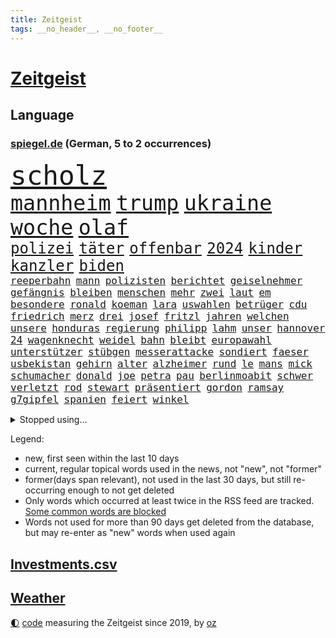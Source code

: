 ```yaml
---
title: Zeitgeist
tags: __no_header__, __no_footer__
---
```


# [Zeitgeist](https://oliz.io/zeitgeist/)

## Language

<h3><a href="https://www.spiegel.de" target="_blank">spiegel.de</a> (German, 5 to 2 occurrences)</h3>
<p style="font-family:monospace">
<span style="font-size:32pt"><a href="news_links.html#scholz" class="current">scholz</a></span>
<br>
<span style="font-size:25pt"><a href="news_links.html#mannheim" class="current">mannheim</a></span>
<span style="font-size:25pt"><a href="news_links.html#trump" class="current">trump</a></span>
<span style="font-size:25pt"><a href="news_links.html#ukraine" class="current">ukraine</a></span>
<span style="font-size:25pt"><a href="news_links.html#woche" class="current">woche</a></span>
<span style="font-size:25pt"><a href="news_links.html#olaf" class="current">olaf</a></span>
<br>
<span style="font-size:18pt"><a href="news_links.html#polizei" class="current">polizei</a></span>
<span style="font-size:18pt"><a href="news_links.html#täter" class="current">täter</a></span>
<span style="font-size:18pt"><a href="news_links.html#offenbar" class="current">offenbar</a></span>
<span style="font-size:18pt"><a href="news_links.html#2024" class="current">2024</a></span>
<span style="font-size:18pt"><a href="news_links.html#kinder" class="current">kinder</a></span>
<span style="font-size:18pt"><a href="news_links.html#kanzler" class="current">kanzler</a></span>
<span style="font-size:18pt"><a href="news_links.html#biden" class="current">biden</a></span>
<br>
<span style="font-size:12pt"><a href="news_links.html#reeperbahn" class="current">reeperbahn</a></span>
<span style="font-size:12pt"><a href="news_links.html#mann" class="current">mann</a></span>
<span style="font-size:12pt"><a href="news_links.html#polizisten" class="current">polizisten</a></span>
<span style="font-size:12pt"><a href="news_links.html#berichtet" class="current">berichtet</a></span>
<span style="font-size:12pt"><a href="news_links.html#geiselnehmer" class="new">geiselnehmer</a></span>
<span style="font-size:12pt"><a href="news_links.html#gefängnis" class="current">gefängnis</a></span>
<span style="font-size:12pt"><a href="news_links.html#bleiben" class="current">bleiben</a></span>
<span style="font-size:12pt"><a href="news_links.html#menschen" class="current">menschen</a></span>
<span style="font-size:12pt"><a href="news_links.html#mehr" class="current">mehr</a></span>
<span style="font-size:12pt"><a href="news_links.html#zwei" class="current">zwei</a></span>
<span style="font-size:12pt"><a href="news_links.html#laut" class="current">laut</a></span>
<span style="font-size:12pt"><a href="news_links.html#em" class="current">em</a></span>
<span style="font-size:12pt"><a href="news_links.html#besondere" class="current">besondere</a></span>
<span style="font-size:12pt"><a href="news_links.html#ronald" class="new">ronald</a></span>
<span style="font-size:12pt"><a href="news_links.html#koeman" class="new">koeman</a></span>
<span style="font-size:12pt"><a href="news_links.html#lara" class="current">lara</a></span>
<span style="font-size:12pt"><a href="news_links.html#uswahlen" class="current">uswahlen</a></span>
<span style="font-size:12pt"><a href="news_links.html#betrüger" class="current">betrüger</a></span>
<span style="font-size:12pt"><a href="news_links.html#cdu" class="current">cdu</a></span>
<span style="font-size:12pt"><a href="news_links.html#friedrich" class="current">friedrich</a></span>
<span style="font-size:12pt"><a href="news_links.html#merz" class="current">merz</a></span>
<span style="font-size:12pt"><a href="news_links.html#drei" class="current">drei</a></span>
<span style="font-size:12pt"><a href="news_links.html#josef" class="current">josef</a></span>
<span style="font-size:12pt"><a href="news_links.html#fritzl" class="current">fritzl</a></span>
<span style="font-size:12pt"><a href="news_links.html#jahren" class="current">jahren</a></span>
<span style="font-size:12pt"><a href="news_links.html#welchen" class="current">welchen</a></span>
<span style="font-size:12pt"><a href="news_links.html#unsere" class="current">unsere</a></span>
<span style="font-size:12pt"><a href="news_links.html#honduras" class="new">honduras</a></span>
<span style="font-size:12pt"><a href="news_links.html#regierung" class="current">regierung</a></span>
<span style="font-size:12pt"><a href="news_links.html#philipp" class="current">philipp</a></span>
<span style="font-size:12pt"><a href="news_links.html#lahm" class="current">lahm</a></span>
<span style="font-size:12pt"><a href="news_links.html#unser" class="current">unser</a></span>
<span style="font-size:12pt"><a href="news_links.html#hannover" class="current">hannover</a></span>
<span style="font-size:12pt"><a href="news_links.html#24" class="current">24</a></span>
<span style="font-size:12pt"><a href="news_links.html#wagenknecht" class="current">wagenknecht</a></span>
<span style="font-size:12pt"><a href="news_links.html#weidel" class="new">weidel</a></span>
<span style="font-size:12pt"><a href="news_links.html#bahn" class="current">bahn</a></span>
<span style="font-size:12pt"><a href="news_links.html#bleibt" class="current">bleibt</a></span>
<span style="font-size:12pt"><a href="news_links.html#europawahl" class="current">europawahl</a></span>
<span style="font-size:12pt"><a href="news_links.html#unterstützer" class="current">unterstützer</a></span>
<span style="font-size:12pt"><a href="news_links.html#stübgen" class="new">stübgen</a></span>
<span style="font-size:12pt"><a href="news_links.html#messerattacke" class="current">messerattacke</a></span>
<span style="font-size:12pt"><a href="news_links.html#sondiert" class="new">sondiert</a></span>
<span style="font-size:12pt"><a href="news_links.html#faeser" class="current">faeser</a></span>
<span style="font-size:12pt"><a href="news_links.html#usbekistan" class="new">usbekistan</a></span>
<span style="font-size:12pt"><a href="news_links.html#gehirn" class="current">gehirn</a></span>
<span style="font-size:12pt"><a href="news_links.html#alter" class="current">alter</a></span>
<span style="font-size:12pt"><a href="news_links.html#alzheimer" class="current">alzheimer</a></span>
<span style="font-size:12pt"><a href="news_links.html#rund" class="current">rund</a></span>
<span style="font-size:12pt"><a href="news_links.html#le" class="current">le</a></span>
<span style="font-size:12pt"><a href="news_links.html#mans" class="new">mans</a></span>
<span style="font-size:12pt"><a href="news_links.html#mick" class="new">mick</a></span>
<span style="font-size:12pt"><a href="news_links.html#schumacher" class="current">schumacher</a></span>
<span style="font-size:12pt"><a href="news_links.html#donald" class="current">donald</a></span>
<span style="font-size:12pt"><a href="news_links.html#joe" class="current">joe</a></span>
<span style="font-size:12pt"><a href="news_links.html#petra" class="current">petra</a></span>
<span style="font-size:12pt"><a href="news_links.html#pau" class="new">pau</a></span>
<span style="font-size:12pt"><a href="news_links.html#berlinmoabit" class="current">berlinmoabit</a></span>
<span style="font-size:12pt"><a href="news_links.html#schwer" class="current">schwer</a></span>
<span style="font-size:12pt"><a href="news_links.html#verletzt" class="current">verletzt</a></span>
<span style="font-size:12pt"><a href="news_links.html#rod" class="current">rod</a></span>
<span style="font-size:12pt"><a href="news_links.html#stewart" class="current">stewart</a></span>
<span style="font-size:12pt"><a href="news_links.html#präsentiert" class="current">präsentiert</a></span>
<span style="font-size:12pt"><a href="news_links.html#gordon" class="current">gordon</a></span>
<span style="font-size:12pt"><a href="news_links.html#ramsay" class="current">ramsay</a></span>
<span style="font-size:12pt"><a href="news_links.html#g7gipfel" class="new">g7gipfel</a></span>
<span style="font-size:12pt"><a href="news_links.html#spanien" class="current">spanien</a></span>
<span style="font-size:12pt"><a href="news_links.html#feiert" class="current">feiert</a></span>
<span style="font-size:12pt"><a href="news_links.html#winkel" class="new">winkel</a></span>
</p>
<details>
<summary>Stopped using...</summary>
<p class="former" style="font-size:12pt">
positionen(1334) wirkte(1334) bücher(1332) freien(1332) verteilt(1332) eindruck(1331) entlastet(1331) genannt(1331) hessen(1331) phase(1331) plus(1331) reihe(1331) sogenannte(1331) vergewaltigt(1331) vollständig(1331) gefährden(1330) londoner(1330) monatelang(1329) nahmen(1329) portugal(1329) rest(1329) verfolgen(1329) atmosphäre(1328) covid(1328) erdoğan(1328) jedes(1328) jobs(1328) solidarität(1328) treffer(1328) besetzt(1327) entlässt(1327) fokus(1327) konflikte(1327) altes(1326) lebensmittel(1326) machthaber(1326) nahverkehr(1326) schreiben(1326) verweigert(1326) 300(1325) corona(1325) kommission(1325) konzerne(1325) sexueller(1325) sinnvoll(1325) wohnhaus(1325) ökonom(1325) aufklärung(1324) dementiert(1324) gewerkschaft(1324) hieß(1324) missbrauch(1324) nazis(1324) verschwunden(1324) vorher(1324) 32(1323) legendären(1323) lehrer(1323) leistung(1323) versorgt(1323) befreien(1322) geholt(1322) gelegt(1322) schnee(1322) sinken(1322) studierenden(1322) umstritten(1322) verschärfen(1322) geflogen(1321) irak(1321) lügen(1321) protestieren(1321) stößt(1321) wären(1321) bielefeld(1320) feuerwehrleute(1320) halbfinale(1320) mediziner(1320) schwierig(1320) ungarns(1320) viktor(1320) bestätigen(1319) design(1319) see(1319) verhindert(1319) verschwand(1319) brutal(1318) drastischen(1317) falschen(1317) fortgesetzt(1317) mönchengladbach(1317) fußballprofi(1316) haushalte(1315) jahrhundert(1315) moskaus(1315) vorjahr(1315) half(1314) kindes(1314) trainiert(1314) einnahmen(1313) erkrankung(1313) 1500(1312) gestürzt(1312) mission(1311) 11(1310) konkrete(1310) patient(1310) änderungen(1310) aktivistin(1308) spannungen(1308) müsste(1307) parallelen(1307) belegen(1306) projekte(1306) schriftsteller(1306) aufhalten(1305) frisch(1305) ausrüstung(1304) hand(1304) automatisch(1301) bestmarke(1301) begrüßt(1300) verhandeln(1300) gelandet(1299) wendet(1298) profis(1297) kokain(1294) unterdessen(1293) zeigten(1288) missbrauchs(1268) hitler(1265) gelangen(1260) heidelberg(1242) anna(1216) estland(1199) long(1150) unis(1146) felix(1096) 38(1095) videoaufnahmen(1085) belastung(1073) verdi(1070) auswärtige(1062) grundsätzlich(1052) bundesanwaltschaft(1051) mächtigen(1051) musks(1017) liebsten(998) verständigt(956) unbekannter(944) härte(931) stadtteil(928) invasion(908) verschiedenen(895) öffentlichrechtlichen(890) genehmigt(882) gefechte(881) geplatzt(871) zweites(865) desto(864) streik(850) herausgefunden(848) lohnen(848) abschaffung(841) betreibt(836) dortmunder(836) 98(826) schülern(825) gebiete(816) baustelle(809) töchter(809) schlechter(801) natobeitritt(792) fernen(776) locken(773) jack(765) anschuldigungen(763) steuerhinterziehung(744) ausgebaut(740) exuspräsident(739) steuerzahler(730) budapest(729) kühnert(723) jugendlicher(716) führungskräfte(714) fahrgäste(711) brasilianischen(709) bekämpft(701) krebserkrankung(700) image(698) verzeichnet(696) digitale(687) stören(684) dach(679) notruf(666) aufmerksam(659) streiks(658) peru(648) 63(646) töne(642) lettland(640) nackt(638) tagelang(635) lula(633) francisco(615) tarifstreit(615) spiegelrecherche(612) staatsmedien(611) gerecht(603) methoden(602) besatzung(600) wohnungsbau(595) schmeckt(594) deuten(592) herrschen(589) autohersteller(580) mitarbeitern(577) eric(570) doping(566) redet(557) einstige(556) stimmten(552) erheben(537) gestalten(537) flogen(536) supermarkt(534) labor(533) berufseinstieg(532) verwendet(529) arbeitsplätze(526) kulturkampf(525) aufgelöst(524) rammt(524) al(520) fahnder(518) geldgeber(504) vorstand(504) gedenken(496) wasserstoff(494) jene(489) fluggesellschaft(484) weimar(484) jäger(479) kleinere(477) manöver(474) beitritt(472) bewertet(472) militäreinsatz(472) uefa(470) sondervermögen(467) dicht(466) unterbrechung(463) lieferte(462) trier(458) darmstadt(455) detail(455) ankommen(449) begangen(444) ungeklärt(444) angenommen(440) dringen(440) älteren(439) ostsee(433) dürren(432) schwedischen(430) kleinkind(428) kollidiert(427) betrunkener(426) kader(423) arbeitskräfte(421) kollabiert(421) gekürt(419) adhs(414) dringt(412) gesundheitlichen(412) bekämpfung(411) amtsinhaber(410) deutlicher(410) fläche(410) lina(407) zurückgetreten(406) experiment(405) gemälde(405) durften(402) forscherin(397) auffällig(395) arbeiter(391) diebstahl(390) regierungen(388) rezepte(387) miese(382) spektakulär(382) etablierten(381) hamburgs(380) mühe(380) filmbranche(378) südkoreas(378) vergabe(378) erregt(376) schlagabtausch(376) naturschutz(374) vogel(368) ankurbeln(366) beruft(366) objekte(365) ausschließen(362) website(361) erkennt(353) oldenburg(347) umzusetzen(344) selben(340) greta(338) thunberg(338) ozean(336) warnungen(333) ehre(332) langjährigen(332) anträge(329) vertrauter(329) abgesehen(328) clemens(325) blumen(323) unwahrheiten(323) entfacht(320) neubrandenburg(318) schneidet(317) marokko(315) aufatmen(314) winfried(313) froh(312) strenger(312) wmtitel(312) lagen(308) varianten(305) immobilienmarkt(303) stritten(302) mächtigsten(299) torwart(297) butter(296) cannabislegalisierung(295) zweifelt(295) betriebe(294) reserve(294) dich(293) künstlerinnen(291) anfangen(288) elversberg(287) prägen(286) sozial(286) judenhass(285) 96(284) überwacht(284) hartes(283) interessant(283) mary(283) ausscheiden(282) tankstelle(282) hilfsorganisationen(281) drogenboss(280) us(280) drehte(279) erdtrabanten(279) saudiarabiens(279) riesiges(277) astronomen(276) roter(276) ansage(274) bbc(274) ticketpreise(274) verfolgung(273) lahmlegen(272) zusammengebrochen(272) schlugen(271) technisch(270) young(270) neuesten(268) vertreiben(266) tvsender(263) deine(262) explodierte(262) v(262) weltmeistertitel(257) spdgeneralsekretär(254) zurückhaltend(254) 76(253) abgeschossen(253) belästigt(253) 1994(252) letztlich(252) flüchtlingspolitik(251) haustiere(251) verspottet(251) ecke(250) berüchtigte(249) ausbruch(247) krimineller(247) linkenpolitiker(247) eingeschränkt(246) rage(246) ständige(245) 92(244) unfaire(244) verheiratet(244) ägyptens(244) chip(243) jüdischen(243) challenge(242) erstaunliche(242) baute(240) duo(239) grenzregion(239) verschickt(239) verbraucherzentrale(238) emily(236) mobbing(236) 54jähriger(234) verteidigungsausgaben(234) blätter(233) ddr(233) instrument(233) verzweifeln(233) management(232) protestierenden(232) taxi(232) tsg(232) medizinische(231) aufruhr(229) eusanktionen(228) offline(227) ungerecht(227) geregelt(226) nominierung(225) böse(224) scharen(224) würgen(223) jüngster(222) unterscheidet(221) festlegen(217) kracht(217) einfachen(216) migrationshintergrund(216) bodenoffensive(215) hasses(215) normale(215) beruhigen(213) extremistischen(213) zölle(213) luxushotel(212) messungen(211) garmischpartenkirchen(209) schlange(209) adam(208) herbe(208) weltlage(208) sara(207) enthält(206) holger(206) baukosten(203) erkannt(203) künftige(203) recep(203) südlichen(203) tayyip(203) bewaffneter(201) stille(201) schalker(200) betroffener(199) vergebens(199) einheitliche(198) verbliebene(197) fußballspieler(195) militärhilfen(194) signalisiert(194) vollständige(193) friedlich(192) aufwand(191) barbara(190) banner(189) norwegens(187) eier(185) gazas(185) produzent(185) haley(184) nikki(184) basf(183) dienstleister(183) teures(183) präsidentschaftskandidatur(182) tarifkonflikt(182) unfalltod(182) dfl(179) genehmigung(179) einnahme(178) geplantes(177) mutmaßlichem(177) ryan(177) vereine(177) fach(176) deckt(175) mängeln(175) verdanken(175) etlichen(174) regierungskoalition(174) verabschiedung(174) energieinfrastruktur(173) wagens(173) aktienkurs(171) autokonzern(171) hochrangiger(171) versteigern(171) doku(170) notlage(170) oscarpreisträgerin(170) stralsund(169) vorbehalte(169) verhältnisse(168) dialoge(167) erfinder(167) karstadt(167) trägerrakete(167) gucci(166) oberverwaltungsgericht(165) player(164) aufstellen(163) reparatur(162) simon(162) trailer(162) eingegangen(161) gerungen(161) weiblich(161) station(160) beschränken(159) einstufung(157) zeremonie(157) ermittlungsverfahren(155) gläubiger(155) kontrollgremium(155) diesjährige(154) schwarzgrün(154) marktmacht(153) widmen(153) inselgruppe(152) schwerste(152) shoppingapp(152) unipräsidentin(152) geltend(151) bidenregierung(150) handgreiflich(150) humanitärer(150) weltgemeinschaft(149) kommandozentrale(148) spielabbruch(148) ärgern(148) masters(147) belgorod(146) designs(146) missbrauchstaten(146) teuerung(146) therapien(146) 80000(145) bedrängt(145) captain(145) fragwürdigen(144) längsten(144) schlappe(144) bombe(143) scorsese(143) donbass(142) provokationen(142) anthony(141) kochbuchtipps(141) kiewer(140) erzielen(139) b(138) baldigen(138) gefechten(138) benötigte(137) hilfskonvoi(137) plattner(136) sehnsucht(136) unsterblich(135) eigentum(133) firmenchef(133) herrlich(133) katastrophal(132) lecker(132) knicks(131) mona(131) 2009(130) abfahrt(130) aneinander(130) hungersnot(130) begleiter(129) südafrikas(129) beweis(128) zählte(128) koblenz(127) margarine(127) privates(127) stau(127) geringe(126) absolvieren(125) gemüter(125) kanadische(125) nährt(125) rabatte(125) senatorin(125) wirtschaftsflaute(125) bestürzt(124) gefühlt(124) anmelden(123) dreist(123) riskiert(123) charlotte(122) finanzministers(122) kritischem(122) unbezahlbar(122) weggeschaut(122) boykottiert(121) daheim(121) kleinanzeigen(121) meere(121) eindrucksvoll(119) festgenommener(119) palmen(119) reichsten(119) sap(119) softwarekonzern(119) taurus(119) tücken(119) erstatten(118) formiert(118) erstellt(117) konkurrentin(117) weltpolitik(117) werteunion(117) sonderlich(116) ausländischer(115) aussortiert(114) lutz(114) erleichtert(113) familienunternehmen(113) gymnasium(111) jr(111) lieferanten(111) lobbyisten(111) präsidentschaftskandidat(111) raubüberfall(111) zahm(111) bunte(110) trieben(110) do(109) schütteln(109) widersetzt(109) begeisterte(108) massenhaften(108) veralteten(108) beliebte(107) berchtesgadener(107) esc(106) schauspielern(106) trainers(106) unterrichtet(106) 64(105) aberkannt(105) nationalsozialismus(105) trick(105) weichen(105) 19jähriger(104) ausgerichtet(104) malmö(104) yoon(104) besonderer(103) boote(103) prächtig(103) rekordtorschütze(103) riefen(103) ampelstreit(102) landschaft(102) pistorius'(102) strategische(102) zwangsarbeit(102) streamerin(101) twitch(101) usflugzeugbauer(101) benfares(100) einsehen(100) fragte(100) föderlschmid(99) homosexualität(99) zwölfjähriger(99) gelegene(98) jahrelangen(98) magische(98) startklarnewsletter(98) camp(97) fever(97) göttinger(97) historisch(97) kleinste(97) politikwissenschaftler(97) verschwindet(97) wiederum(97) üppiges(97) anfeindungen(96) autoexperte(96) dudenhöffer(96) ferdinand(96) kampagnen(96) meidet(96) regionalzug(96) stallone(96) sylvester(96) vergütung(96) zoo(96) bundesstraße(95) free(95) glamourös(95) klärt(95) kraftwerk(95) nudeln(94) nutzerinnen(94) apotheker(93) lösten(93) voraussetzung(93) zusammengeschlagen(93) michigan(92) tauscht(92) alterssicherung(91) jenseits(91) mitspieler(91) propalästinensischem(91) iw(90) kairo(90) tappen(90) viagogo(90) volksverpetzer(90) vorrücken(90) weiterverkauf(90) zugesprochen(90) andy(89) bezwingt(89) eintrittskarten(89) fußballbundesligisten(89) geringverdiener(89) hanna(89) neil(89) daniels(88) darmkrebs(88) formen(88) linienflug(88) seltsamen(88) teslawerks(88) vertuschung(88) amtskollegen(87) durchsuchung(87) erweiterung(87) missbrauchsfall(87) mundtot(87) pussy(87) rechtsanwalt(87) fair(86) fuest(86) junges(86) nyc(86) rechtslage(86) rosatom(86) schreibtisch(86) ursprung(86) vorlieben(86) wildtiere(86) escfinale(85) großvaters(85) handelsrouten(85) isaak(85) kelvin(85) kiptum(85) mittelstand(85) omr(85) räumlichkeiten(85) zwangsläufig(85) däne(84) ebnet(84) gequält(84) gescheiterter(84) gewalttätige(84) innenraum(84) profidebüt(84) blume(83) hackergruppen(83) longcovidpatienten(83) nationalspielerin(83) negativen(83) stormy(83) einfacher(82) märkte(82) oberleitung(82) verweigerte(82) anschließenden(81) drehbuch(81) explizit(81) gesichts(81) hauptverantwortliche(81) insolvenzen(81) niederländisches(81) parlamentarischen(81) voigt(81) f(80) flotte(80) kühn(80) miss(80) outfits(80) sabotage(80) sophia(80) treuen(80) versöhnlich(80) fachleuten(79) großbrand(79) runter(79) vancouver(79) wohnblock(79) aufwendige(78) tablet(78) bewegte(77) fsb(77) met(77) ozeane(77) ringe(77) umgekippt(77) urban(77) wettbewerbs(77) andrej(76) deserteur(76) frauenanteil(76) hallo(76) höchstwert(76) psg(76) shoppingplattform(76) uneinheitlich(76) zielscheibe(76) ausfindig(75) chemiekonzern(75) dokumenten(75) gefrorene(75) testflug(75) fliegende(74) gehbehinderte(74) marathonweltrekordhalter(74) mitgenommen(74) republikanischen(74) taumelt(74) verachtung(74) waymo(74) android(73) filmschaffende(73) flugzeugbauer(73) kaputt(73) kult(73) verletzter(73) wartete(73) autoindustrie(72) begeben(72) intensiv(72) malaysia(72) raffinerie(72) speichern(72) belange(71) blogs(71) boeings(71) douglas(71) fernsehsender(71) grünenabgeordneter(71) halbzeit(71) kommentierte(71) erlegt(70) mangelware(70) nichte(70) oscarpreisträger(70) schauspielerinnen(70) tablets(70) vertritt(70) angeschlagene(69) atomdrohungen(69) jeff(69) netflixsequel(69) polizeipräsenz(69) sandler(69) cyberangriffen(68) diente(68) gefallener(68) kyriakos(68) laufsteg(68) mitsotakis(68) verwaltungsgerichtshof(68) beschaffte(67) boxer(67) familienleben(67) op(67) borissow(66) diagnostiziert(66) eingang(66) fürsprecher(66) geringer(66) nazispruch(66) roskosmoschef(66) schreitet(66) starliner(66) 2003(65) besiegelt(65) dopings(65) gedauert(65) gelüftet(65) getäuscht(65) pumpen(65) afdabgeordneter(64) angedeutet(64) ausbrach(64) hetzer(64) schnelles(64) umbenannt(64) untätigkeit(64) beläuft(63) ewiges(63) fragwürdige(63) privatanleger(63) präsidentschaftskandidaten(63) sina(63) binoche(62) gattin(62) geldhäuser(62) großspende(62) juliette(62) kostspielig(62) schulbus(62) waschen(62) exbundesligaprofi(61) flossen(61) geprägten(61) harmonisch(61) intransparent(61) kurzvideoapp(61) rührt(61) tauschte(61) unvermittelt(61) denker(60) fertiggestellt(60) gesetzes(60) kinderärztin(60) netzwerken(60) parteifreunde(60) tennissuperstar(60) variationen(60) widmet(60) bö(59) dietrich(59) eid(59) gegenverkehr(59) gruß(59) space(59) verruf(59) bauarbeiten(58) bedacht(58) riskieren(58) spezialisten(58) staatschefs(58) werbespot(58) comedy(57) einzugestehen(57) preisträgerin(57) gesteht(56) lösegeld(56) protestcamp(56) 105(55) abschrecken(55) bundespolizist(55) entschärfen(55) expartner(55) fangen(55) mini(55) protests(55) bookingcom(54) gebannt(54) gremiums(54) harsch(54) kahlen(54) konvoi(54) machtapparat(54) streichs(54) uswaffen(54) weltrang(54) zeitlos(54) ausbremst(53) bergankunft(53) immobilienkonzern(53) instrumentalisiert(53) leverkusener(53) parlaments(53) ruhrgebiet(53) schreckmoment(53) sms(53) wurm(53) andrich(52) campen(52) flüssiggas(52) grauen(52) gutachten(52) modeindustrie(52) noah(52) frechheit(51) gerüst(51) intensiviert(51) atomkraft(50) faktencheck(50) lohnerhöhungen(50) play(50) sehe(50) arbeitgeberverbände(49) befördern(49) dfbkader(49) irreführende(49) rabatthöhen(49) se(49) speisen(49) schlüpfen(48) torpedieren(48) anzug(47) brudermüller(47) crow(47) geringerer(47) grenzstadt(47) sheryl(47) zöllen(47) ölraffinerie(47) angeschossen(46) busunglück(46) kanzlerkandidaten(46) prägt(46) gemerkt(45) meines(45) milliardenbetrag(45) zweistelliger(45) derjenigen(44) kurdischen(44) pornodarstellerin(44) transportieren(44) gewalttäter(43) knallen(43) postfach(43) schlepper(43) schmecke(43) vornamen(43) überwachen(43) gefängnisses(42) geredet(42) maddieverdächtigen(42) selfie(42) strandbad(42) ökonomin(42) batterie(41) brandgefährlich(41) christi(41) frischer(41) jahrzehntealte(41) leitungen(41) verhandlung(41) gegenwehr(40) küsse(40) pjöngjangs(40) vergeht(40) werbekunden(40) avancierte(39) dildo(39) ertragen(39) kontrovers(39) ministeriums(39) schikane(39) selbstfahrende(39) bahnstrecke(38) stromnetz(38) trucks(38) unübersichtlich(38) college(37) filmindustrie(37) polizeischutz(37) reparaturen(37) wasserkraftwerke(37) wirtschaftssenatorin(37) wärme(37) gemalt(36) größeres(36) jehovas(36) plakate(36) prävention(36) speziellen(36) usbehörde(36) vingegaard(36) weigerte(36) abnehmen(35) losung(35) mcdonalds(35) mischt(35) protestaufruf(35) queer(35) schönes(35) edmund(34) instrumentalisieren(34) stausee(34) zugeschlagen(34) angreift(33) beitragen(33) chili(33) erbgut(33) fahrverbote(33) gelungene(33) kämpften(33) spieltage(33) angedacht(32) begegnungen(32) bewundern(32) erstattete(32) expertenkommission(32) jeher(32) salosung(32) deckte(31) geschlechtseintrag(31) hafencity(31) hollywoodgrößen(31) nonbinäre(31) sauftouristen(31) setze(31) wohlhabende(31) überstunden(31) auswärtiges(30) cduparteitag(30) gezielten(30) klug(30) 74jährigen(29) abzusehen(29) attackierte(29) beinen(29) einkaufszentrum(29) indiana(29) leitkultur(29) mittelfeldspieler(29) pomp(29) rushdie(29) starspieler(29) steuervorteile(29) ungewollt(29) wortgefecht(29) aktionären(28) auktionshäuser(28) berührend(28) eroberten(28) eugericht(28) flügen(28) gewinnern(28) strafbar(28) wovor(28) georgisches(27) neunjährigen(27) sexszenen(27) afdpolitikers(26) alkoholisierter(26) dumpingpreise(26) eurozone(26) frühgeborene(26) kardashians(26) nachziehen(26) schwerelosigkeit(26) unterschätzten(26) verwendete(26) abbild(25) abschottung(25) ausgeführt(25) vereinen(25) videoschiedsrichter(25) wirt(25) aufschrei(24) beantworten(24) mythen(24) fußballromantiker(23) martens(23) roger(23) wandel(23) eskalieren(22) johnson(22) luxusmarken(22) niño(22) rapstar(22) stabilisiert(22) traditionsklub(22) urologin(22) videobeweis(22) virologe(22) arian(21) blingbling(21) gazaprotesten(21) südlibanon(21) apartheid(20) bundessozialgericht(20) films(20) früheres(20) kindesentziehung(20) mitarbeitenden(20) schiefgelaufen(20) this(20) ankara(19) eukommissar(19) fdpparteitag(19) wahlschlappe(19) bremervörde(18) columbia(18) drittstaaten(18) filmproduzent(18) literaturnobelpreisträgerin(18) rätselhaft(18) vergangenem(18) getanzt(17) handelspartner(17) kooperieren(17) kristi(17) meinungsfreiheit(17) mindestlohns(17) noem(17) revolutioniert(17) schenk(17) schwört(17) 1400(16) dienstwaffe(16) geiselvideo(16) kulturgut(16) renaissance(16) schulsport(16) sky(16) überresten(16) altenheim(15) dazn(15) kreuzberg(15) modernisieren(15) suchaktion(15) taktische(15) witch(15) abgelegt(14) bibliothek(14) enthüllungen(14) gitter(14) invasoren(14) jian(14) kommerziellen(14) kurzarbeit(14) sechsjährigen(14) verdachtsfall(14) vizekandidatin(14) abstiegsgefahr(13) aufgeweicht(13) grimm(13) güler(13) serap(13) signainsolvenz(13) stromtrassen(13) trieb(13) beliebtesten(12) brokstedtmesserangriff(12) eröffnen(12) feuerwerk(12) polarisiert(12) wertet(12) depardieu(11) gereicht(11) gérard(11) islamistendemo(11) mercedesbenz(11) mitgliedschaft(11) tunesien(11) usunis(11)
</p>
</details>
<p>Legend:
<ul>
<li><span class="new">new</span>, first seen within the last 10 days</li>
<li><span class="current">current</span>, regular topical words used in the news, not "new", not "former"</li>
<li><span class="former">former(days span relevant)</span>, not used in the last 30 days, but still re-occurring enough to not get deleted</li>
<li>Only words which occurred at least twice in the RSS feed are tracked. <a href="language/filters.py">Some common words are blocked</a></li>
<li>Words not used for more than 90 days get deleted from the database, but may re-enter as "new" words when used again</li>
</ul>
</p>

## [Investments](investments.html)[.csv](investments.csv)

## [Weather](weather.html)

<footer>
<a href="javascript:toggleTheme()" class="nav">🌓</a>
<a href="https://github.com/ooz/zeitgeist">code</a> measuring the Zeitgeist since 2019, by <a href="https://oliz.io">oz</a>
</footer>
